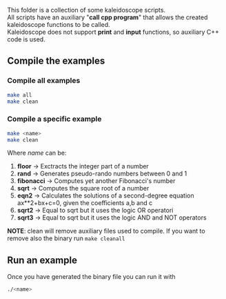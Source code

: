 This folder is a collection of some kaleidoscope scripts.\
All scripts have an auxiliary "**call cpp program**" that allows the created kaleidoscope functions
to be called. \
Kaleidoscope does not support **print** and **input** functions, so auxiliary C++ code is used.

## Compile the examples

### Compile all examples
```bash
make all
make clean
```

### Compile a specific example
```bash
make <name>
make clean
```
Where _name_ can be:

1. **floor**  -> Exctracts the integer part of a number
2. **rand**   -> Generates pseudo-rando numbers between 0 and 1
3. **fibonacci** -> Computes yet another Fibonacci's number
4. **sqrt** -> Computes the square root of a number
5. **eqn2** -> Calculates the solutions of a second-degree equation ax**2+bx+c=0, given the coefficients a,b and c
6. **sqrt2** -> Equal to sqrt but it uses the logic OR operatori
7. **sqrt3** -> Equal to sqrt but it uses the logic AND and NOT operators


**NOTE**: clean will remove auxiliary files used to compile. If you want to remove also the binary run ```make cleanall```

## Run an example

Once you have generated the binary file you can run it with
```bash
./<name>
```